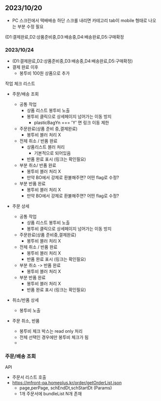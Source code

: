 
## 2023/10/20

- PC 스크린에서 택배배송 하단 스크롤 내리면  카테고리 tab이 mobile 형태로 나오는 부분 수정 필요


(D1:결제완료,D2:상품준비중,D3:배송중,D4:배송완료,D5:구매확정


### 2023/10/24

- (D1:결제완료,D2:상품준비중,D3:배송중,D4:배송완료,D5:구매확정)
- 결제 완료 이후
	- 봉투비 100원 상품으로 추가

작업 체크 리스트
- 주문/배송 조회
	- 공통 작업
		- 상품 리스트 봉투비 노출
		- 봉투비 클릭으로 상세페이지 넘어가는 이동 방지
			- plasticBagYn === 'Y' 면 링크 이동 제한
	- 주문완료(상품 준비 중,결제완료)
		- 봉투비 블러 처리 X
	- 전체 취소 / 반품 완료
		- 상품리스트 블러 처리
			- 기본적으로 되어있음
		-  반품 완료  표시 (링크는 확인필요)
	- 부분 취소/ 반품 완료
		- 봉투비 블러 처리 X
		- 만약 BO에서 강제로 환불해주면? 어떤 flag로 수정?
	- 부분 반품 완료
		- 봉투비 블러 처리 X
		- 만약 BO에서 강제로 환불해주면? 어떤 flag로 수정?

- 주문 상세
	- 공통 작업
		- 상품 리스트 봉투비 노출
		- 봉투비 클릭으로 상세페이지 넘어가는 이동 방지
	- 주문완료(상품 준비중,결제완료)
		- 봉투비 블러 처리 X
	- 전체 취소 / 반품 완료
		- 봉투비 블러 처리 X
		-  반품 완료  표시 (링크는 확인필요)
	- 부분 취소 -> 반품 완료
		- 봉투비 블러 처리 X
	- 부분 반품 완료
		- 봉투비 블러 처리 X
		-  반품 완료  표시 (링크는 확인필요)

- 취소/반품 상세
	- 봉투비 노출

- 주문 취소, 반품
	- 봉투비 체크 박스는 read only 처리
	- 전체 선택인 경우에만 봉투비 체크가 됨
	- 




### 주문/배송 조회

API
- 주문서 리스트 호출
- https://mfront-qa.homeplus.kr/order/getOrderList.json
	- page,perPage, schEndDt,schStartDt (Params)
	- 1개 주문서에 bundleList N개 존재